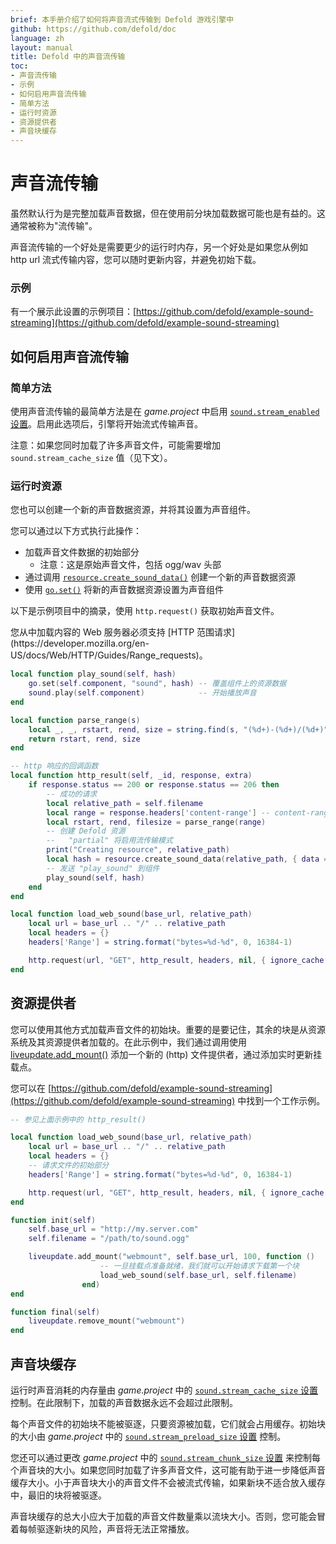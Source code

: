 ```yaml
---
brief: 本手册介绍了如何将声音流式传输到 Defold 游戏引擎中
github: https://github.com/defold/doc
language: zh
layout: manual
title: Defold 中的声音流传输
toc:
- 声音流传输
- 示例
- 如何启用声音流传输
- 简单方法
- 运行时资源
- 资源提供者
- 声音块缓存
---
```


# 声音流传输

虽然默认行为是完整加载声音数据，但在使用前分块加载数据可能也是有益的。这通常被称为"流传输"。

声音流传输的一个好处是需要更少的运行时内存，另一个好处是如果您从例如 http url 流式传输内容，您可以随时更新内容，并避免初始下载。

### 示例

有一个展示此设置的示例项目：[https://github.com/defold/example-sound-streaming](https://github.com/defold/example-sound-streaming)

## 如何启用声音流传输

### 简单方法

使用声音流传输的最简单方法是在 *game.project* 中启用 [`sound.stream_enabled` 设置](https://defold.com/zh/manuals/project-settings/#stream-enabled)。启用此选项后，引擎将开始流式传输声音。

注意：如果您同时加载了许多声音文件，可能需要增加 `sound.stream_cache_size` 值（见下文）。

### 运行时资源

您也可以创建一个新的声音数据资源，并将其设置为声音组件。

您可以通过以下方式执行此操作：
* 加载声音文件数据的初始部分
    * 注意：这是原始声音文件，包括 ogg/wav 头部
* 通过调用 [`resource.create_sound_data()`](/ref/resource/#resource.create_sound_data) 创建一个新的声音数据资源
* 使用 [`go.set()`](/ref/go#go.set) 将新的声音数据资源设置为声音组件

以下是示例项目中的摘录，使用 `http.request()` 获取初始声音文件。

<div class='sidenote' markdown='1'>
您从中加载内容的 Web 服务器必须支持 [HTTP 范围请求](https://developer.mozilla.org/en-US/docs/Web/HTTP/Guides/Range_requests)。
</div>

```lua
local function play_sound(self, hash)
    go.set(self.component, "sound", hash) -- 覆盖组件上的资源数据
    sound.play(self.component)            -- 开始播放声音
end

local function parse_range(s)
    local _, _, rstart, rend, size = string.find(s, "(%d+)-(%d+)/(%d+)") -- "bytes 0-16383/103277"
    return rstart, rend, size
end

-- http 响应的回调函数
local function http_result(self, _id, response, extra)
    if response.status == 200 or response.status == 206 then
        -- 成功的请求
        local relative_path = self.filename
        local range = response.headers['content-range'] -- content-range = "bytes 0-16383/103277"
        local rstart, rend, filesize = parse_range(range)
        -- 创建 Defold 资源
        --   "partial" 将启用流传输模式
        print("Creating resource", relative_path)
        local hash = resource.create_sound_data(relative_path, { data = response.response, filesize = filesize, partial = true })
        -- 发送 "play_sound" 到组件
        play_sound(self, hash)
    end
end

local function load_web_sound(base_url, relative_path)
    local url = base_url .. "/" .. relative_path
    local headers = {}
    headers['Range'] = string.format("bytes=%d-%d", 0, 16384-1)

    http.request(url, "GET", http_result, headers, nil, { ignore_cache = true })
end
```

## 资源提供者

您可以使用其他方式加载声音文件的初始块。重要的是要记住，其余的块是从资源系统及其资源提供者加载的。在此示例中，我们通过调用使用 [liveupdate.add_mount()](/ref/liveupdate/#liveupdate.add_mount) 添加一个新的 (http) 文件提供者，通过添加实时更新挂载点。

您可以在 [https://github.com/defold/example-sound-streaming](https://github.com/defold/example-sound-streaming) 中找到一个工作示例。

```lua
-- 参见上面示例中的 http_result()

local function load_web_sound(base_url, relative_path)
    local url = base_url .. "/" .. relative_path
    local headers = {}
    -- 请求文件的初始部分
    headers['Range'] = string.format("bytes=%d-%d", 0, 16384-1)

    http.request(url, "GET", http_result, headers, nil, { ignore_cache = true })
end

function init(self)
    self.base_url = "http://my.server.com"
    self.filename = "/path/to/sound.ogg"

    liveupdate.add_mount("webmount", self.base_url, 100, function ()
                    -- 一旦挂载点准备就绪，我们就可以开始请求下载第一个块
                    load_web_sound(self.base_url, self.filename)
                end)
end

function final(self)
    liveupdate.remove_mount("webmount")
end
```

## 声音块缓存

运行时声音消耗的内存量由 *game.project* 中的 [`sound.stream_cache_size` 设置](https://defold.com/zh/manuals/project-settings/#stream-cache-size) 控制。在此限制下，加载的声音数据永远不会超过此限制。

每个声音文件的初始块不能被驱逐，只要资源被加载，它们就会占用缓存。初始块的大小由 *game.project* 中的 [`sound.stream_preload_size` 设置](https://defold.com/zh/manuals/project-settings/#stream-preload-size) 控制。

您还可以通过更改 *game.project* 中的 [`sound.stream_chunk_size` 设置](https://defold.com/zh/manuals/project-settings/#stream-chunk-size) 来控制每个声音块的大小。如果您同时加载了许多声音文件，这可能有助于进一步降低声音缓存大小。小于声音块大小的声音文件不会被流式传输，如果新块不适合放入缓存中，最旧的块将被驱逐。

<div class='important' markdown='1'>
声音块缓存的总大小应大于加载的声音文件数量乘以流块大小。否则，您可能会冒着每帧驱逐新块的风险，声音将无法正常播放。
</div>